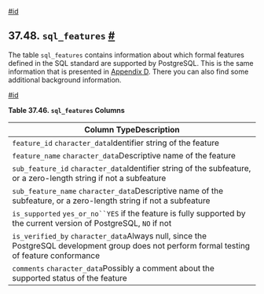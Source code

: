 [#id](#INFOSCHEMA-SQL-FEATURES)

## 37.48. `sql_features` [#](#INFOSCHEMA-SQL-FEATURES)

The table `sql_features` contains information about which formal features defined in the SQL standard are supported by PostgreSQL. This is the same information that is presented in [Appendix D](features). There you can also find some additional background information.

[#id](#id-1.7.6.52.3)

**Table 37.46. `sql_features` Columns**

| Column TypeDescription                                                                                                                      |
| ------------------------------------------------------------------------------------------------------------------------------------------- |
| `feature_id` `character_data`Identifier string of the feature                                                                               |
| `feature_name` `character_data`Descriptive name of the feature                                                                              |
| `sub_feature_id` `character_data`Identifier string of the subfeature, or a zero-length string if not a subfeature                           |
| `sub_feature_name` `character_data`Descriptive name of the subfeature, or a zero-length string if not a subfeature                          |
| `is_supported` `yes_or_no``YES` if the feature is fully supported by the current version of PostgreSQL, `NO` if not                         |
| `is_verified_by` `character_data`Always null, since the PostgreSQL development group does not perform formal testing of feature conformance |
| `comments` `character_data`Possibly a comment about the supported status of the feature                                                     |
